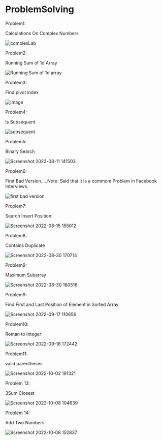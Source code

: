 # ProblemSolving

Problem1:

Calculations On Complex Numbers

![complexLab](https://user-images.githubusercontent.com/59229510/180614913-824e1b2c-f6f8-4983-b595-8aec14030abc.jpg)


Problem2:

 Running Sum of 1d Array
 
 ![Running Sum of 1d array](https://user-images.githubusercontent.com/59229510/181039473-c1121af4-6d11-4747-95bc-723bd418c1c5.jpg)
 
 Problem3:
 
 Find pivot index
 
 ![image](https://user-images.githubusercontent.com/59229510/181049153-d8b5aa81-c550-4069-b720-31725ce3e8ed.png)
 
 Problem4:
 
 Is Subsequent
 
 ![subsequent](https://user-images.githubusercontent.com/59229510/182034165-0dc5b4e5-a53e-4673-9e26-c37c7707b083.jpg)
 
 Problem5:
 
 Binary Search
 
 ![Screenshot 2022-08-11 141503](https://user-images.githubusercontent.com/59229510/184131086-664e68c1-66ed-4635-af8b-8ea8af88ec77.jpg)
 
 Proplem6:
 
 First Bad Version.....Note: Said that it is a commom Problem in Facebook Interviews.
 
 ![first bad version](https://user-images.githubusercontent.com/59229510/184500025-9e099d75-690b-42cd-8fc3-39c50f5f66fa.jpg)
 
 Proplem7:
 
 Search Insert Position:
 
 ![Screenshot 2022-08-15 155012](https://user-images.githubusercontent.com/59229510/184648043-b1da72eb-88e1-4cef-a8e4-e0b92a232c4c.jpg)

 Problem8:
 
 Contains Duplicate
 
 ![Screenshot 2022-08-30 170714](https://user-images.githubusercontent.com/59229510/187474170-36ca7875-a0e4-4d16-83a9-ec7a0ae10fbd.jpg)
 
 
 Problem9:
 
 Maximum Subarray
 
 ![Screenshot 2022-08-30 180516](https://user-images.githubusercontent.com/59229510/187486245-a26521b4-928b-4ae2-90c6-806b42b710ad.jpg)
 
 
 Problem9:
 
 Find First and Last Position of Element in Sorted Array
 
 ![Screenshot 2022-09-17 110656](https://user-images.githubusercontent.com/59229510/190849307-452ecb02-eb63-4d25-858d-38b965da4e25.jpg)
 
 
Problem10:
 
 Roman to Integer
 
 ![Screenshot 2022-09-18 172442](https://user-images.githubusercontent.com/59229510/190914856-8ca08dd0-2776-41db-94b9-265ac9f19a9c.jpg)
 
Problem11:

valid parentheses

![Screenshot 2022-10-02 191321](https://user-images.githubusercontent.com/59229510/193467102-82d36e00-419d-4fa5-9d6b-d5f158c797af.jpg)
 
 Problem 13:
 
 3Sum Closest
 
 ![Screenshot 2022-10-08 104639](https://user-images.githubusercontent.com/59229510/194698759-b2cacbf0-eec3-43d7-a098-2217904ed552.jpg)


 Problem 14:
 
 Add Two Numbers
 
![Screenshot 2022-10-08 152837](https://user-images.githubusercontent.com/59229510/194710004-c79e0443-b47b-4765-9ca8-01e00f2ff285.jpg)
 


